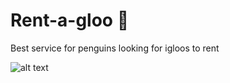 # Rent-a-gloo 🐧
Best service for penguins looking for igloos to rent 

![alt text](https://i.ibb.co/cwgxWFZ/pengu-planet-peng-starsv2.png "Rent-a-gloo")
